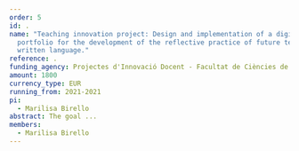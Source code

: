 ```yaml
---
order: 5
id: .
name: "Teaching innovation project: Design and implementation of a digital
  portfolio for the development of the reflective practice of future teachers on
  written language."
reference: .
funding_agency: Projectes d'Innovació Docent - Facultat de Ciències de l'Educació, UAB
amount: 1800
currency_type: EUR
running_from: 2021-2021
pi:
  - Marilisa Birello
abstract: The goal ...
members:
  - Marilisa Birello
---
```

